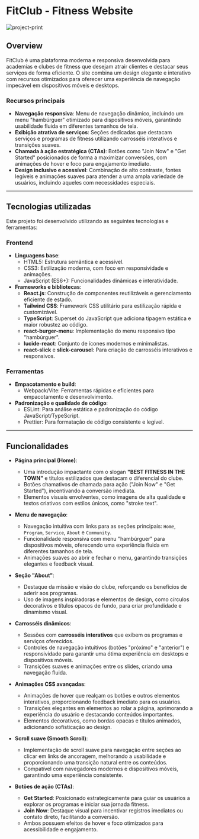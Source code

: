 # **FitClub - Fitness Website**

![project-print](https://github.com/user-attachments/assets/6d086886-6659-442c-aa76-350fd14b4296)

## **Overview**

FitClub é uma plataforma moderna e responsiva desenvolvida para academias e clubes de fitness que desejam atrair clientes e destacar seus serviços de forma eficiente. O site combina um design elegante e interativo com recursos otimizados para oferecer uma experiência de navegação impecável em dispositivos móveis e desktops.

### **Recursos principais**
- **Navegação responsiva**: Menu de navegação dinâmico, incluindo um menu "hambúrguer" otimizado para dispositivos móveis, garantindo usabilidade fluida em diferentes tamanhos de tela.
- **Exibição atrativa de serviços**: Seções dedicadas que destacam serviços e programas de fitness utilizando carrosséis interativos e transições suaves.
- **Chamada à ação estratégica (CTAs)**: Botões como "Join Now" e "Get Started" posicionados de forma a maximizar conversões, com animações de hover e foco para engajamento imediato.
- **Design inclusivo e acessível**: Combinação de alto contraste, fontes legíveis e animações suaves para atender a uma ampla variedade de usuários, incluindo aqueles com necessidades especiais.

---

## **Tecnologias utilizadas**

Este projeto foi desenvolvido utilizando as seguintes tecnologias e ferramentas:

### **Frontend**
- **Linguagens base**:
  - HTML5: Estrutura semântica e acessível.
  - CSS3: Estilização moderna, com foco em responsividade e animações.
  - JavaScript (ES6+): Funcionalidades dinâmicas e interatividade.
- **Frameworks e bibliotecas**:
  - **React.js**: Construção de componentes reutilizáveis e gerenciamento eficiente de estado.
  - **Tailwind CSS**: Framework CSS utilitário para estilização rápida e customizável.
  - **TypeScript**: Superset do JavaScript que adiciona tipagem estática e maior robustez ao código.
  - **react-burger-menu**: Implementação do menu responsivo tipo "hambúrguer".
  - **lucide-react**: Conjunto de ícones modernos e minimalistas.
  - **react-slick** e **slick-carousel**: Para criação de carrosséis interativos e responsivos.

### **Ferramentas**
- **Empacotamento e build**:
  - Webpack/Vite: Ferramentas rápidas e eficientes para empacotamento e desenvolvimento.
- **Padronização e qualidade de código**:
  - ESLint: Para análise estática e padronização do código JavaScript/TypeScript.
  - Prettier: Para formatação de código consistente e legível.


---

## **Funcionalidades**

- **Página principal (Home)**:
  - Uma introdução impactante com o slogan **"BEST FITNESS IN THE TOWN"** e títulos estilizados que destacam o diferencial do clube.
  - Botões chamativos de chamada para ação ("Join Now" e "Get Started"), incentivando a conversão imediata.
  - Elementos visuais envolventes, como imagens de alta qualidade e textos criativos com estilos únicos, como "stroke text".

- **Menu de navegação**:
  - Navegação intuitiva com links para as seções principais: `Home`, `Program`, `Service`, `About` e `Community`.
  - Funcionalidade responsiva com menu "hambúrguer" para dispositivos móveis, oferecendo uma experiência fluida em diferentes tamanhos de tela.
  - Animações suaves ao abrir e fechar o menu, garantindo transições elegantes e feedback visual.

- **Seção "About"**:
  - Destaque da missão e visão do clube, reforçando os benefícios de aderir aos programas.
  - Uso de imagens inspiradoras e elementos de design, como círculos decorativos e títulos opacos de fundo, para criar profundidade e dinamismo visual.

- **Carrosséis dinâmicos**:
  - Sessões com **carrosséis interativos** que exibem os programas e serviços oferecidos.
  - Controles de navegação intuitivos (botões "próximo" e "anterior") e responsividade para garantir uma ótima experiência em desktops e dispositivos móveis.
  - Transições suaves e animações entre os slides, criando uma navegação fluida.

- **Animações CSS avançadas**:
  - Animações de hover que realçam os botões e outros elementos interativos, proporcionando feedback imediato para os usuários.
  - Transições elegantes em elementos ao rolar a página, aprimorando a experiência do usuário e destacando conteúdos importantes.
  - Elementos decorativos, como bordas opacas e títulos animados, adicionando sofisticação ao design.

- **Scroll suave (Smooth Scroll)**:
  - Implementação de scroll suave para navegação entre seções ao clicar em links de ancoragem, melhorando a usabilidade e proporcionando uma transição natural entre os conteúdos.
  - Compatível com navegadores modernos e dispositivos móveis, garantindo uma experiência consistente.

- **Botões de ação (CTAs)**:
  - **Get Started**: Posicionado estrategicamente para guiar os usuários a explorar os programas e iniciar sua jornada fitness.
  - **Join Now**: Destaque visual para incentivar registros imediatos ou contato direto, facilitando a conversão.
  - Ambos possuem efeitos de hover e foco otimizados para acessibilidade e engajamento.

